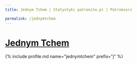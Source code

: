 ```yaml
---
title: Jednym Tchem | Statystyki patronite.pl | Patromierz

permalink: /jednymtchem
---
```


# [Jednym Tchem](https://patronite.pl/jednymtchem)

{% include profile.md name="jednymtchem" prefix="j" %}
